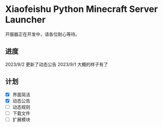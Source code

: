 # Xiaofeishu Python Minecraft Server Launcher

开服器正在开发中，请各位耐心等待。

## 进度
2023/9/2 更新了动态公告
2023/9/1 大概的样子有了


## 计划
- [x] 界面简洁
- [x] 动态公告
- [ ] 动态规则
- [ ] 下载文件
- [ ] 扩展模块